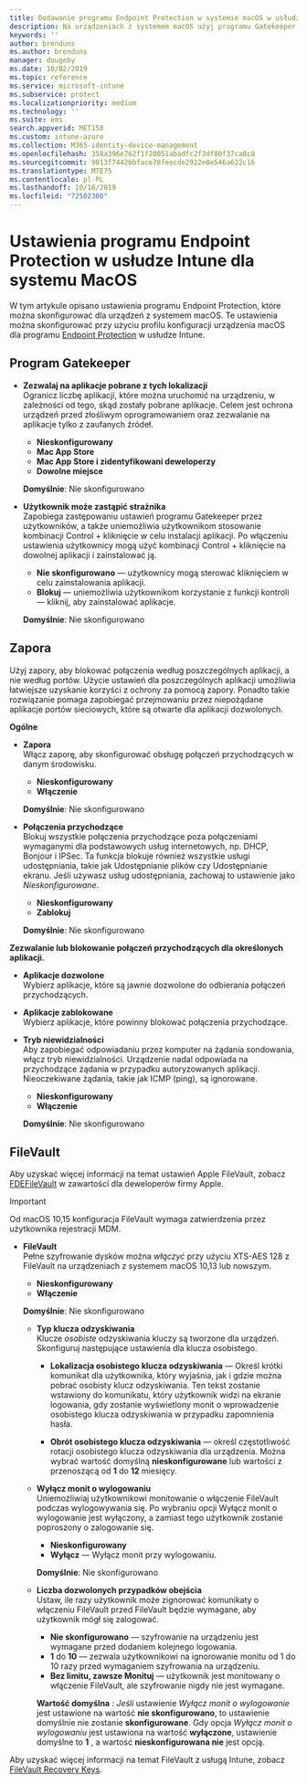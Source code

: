 ```yaml
---
title: Dodawanie programu Endpoint Protection w systemie macOS w usłudze Microsoft Intune — Azure | Microsoft Docs
description: Na urządzeniach z systemem macOS użyj programu Gatekeeper, aby określić, gdzie można instalować aplikacje (z uwzględnieniem sklepu Mac App Store). Ponadto włącz lub skonfiguruj zaporę, aby zezwolić na wybrane aplikacje, zablokować wybrane aplikacje, użyć trybu ukrywania, a nawet zablokować wybrane typy połączeń przychodzących przy użyciu usługi Microsoft Intune.
keywords: ''
author: brenduns
ms.author: brenduns
manager: dougeby
ms.date: 10/02/2019
ms.topic: reference
ms.service: microsoft-intune
ms.subservice: protect
ms.localizationpriority: medium
ms.technology: ''
ms.suite: ems
search.appverid: MET150
ms.custom: intune-azure
ms.collection: M365-identity-device-management
ms.openlocfilehash: 358a396e762f1f20051abadfc2f3df80f37ca8c8
ms.sourcegitcommit: 9013f7442bbface78feecde2922e8e546a622c16
ms.translationtype: MTE75
ms.contentlocale: pl-PL
ms.lasthandoff: 10/16/2019
ms.locfileid: "72502300"
---
```

# <a name="macos-endpoint-protection-settings-in-intune"></a>Ustawienia programu Endpoint Protection w usłudze Intune dla systemu MacOS  

W tym artykule opisano ustawienia programu Endpoint Protection, które można skonfigurować dla urządzeń z systemem macOS. Te ustawienia można skonfigurować przy użyciu profilu konfiguracji urządzenia macOS dla programu [Endpoint Protection](endpoint-protection-configure.md) w usłudze Intune.  

## <a name="gatekeeper"></a>Program Gatekeeper  

- **Zezwalaj na aplikacje pobrane z tych lokalizacji**  
  Ogranicz liczbę aplikacji, które można uruchomić na urządzeniu, w zależności od tego, skąd zostały pobrane aplikacje. Celem jest ochrona urządzeń przed złośliwym oprogramowaniem oraz zezwalanie na aplikacje tylko z zaufanych źródeł.  

  - **Nieskonfigurowany**  
  - **Mac App Store**  
  - **Mac App Store i zidentyfikowani deweloperzy**  
  - **Dowolne miejsce**  

  **Domyślnie**: Nie skonfigurowano  

- **Użytkownik może zastąpić strażnika**  
  Zapobiega zastępowaniu ustawień programu Gatekeeper przez użytkowników, a także uniemożliwia użytkownikom stosowanie kombinacji Control + kliknięcie w celu instalacji aplikacji. Po włączeniu ustawienia użytkownicy mogą użyć kombinacji Control + kliknięcie na dowolnej aplikacji i zainstalować ją.  
 
  - **Nie skonfigurowano** — użytkownicy mogą sterować kliknięciem w celu zainstalowania aplikacji.  
  - **Blokuj** — uniemożliwia użytkownikom korzystanie z funkcji kontroli — kliknij, aby zainstalować aplikacje.  

  **Domyślnie**: Nie skonfigurowano  

## <a name="firewall"></a>Zapora  

Użyj zapory, aby blokować połączenia według poszczególnych aplikacji, a nie według portów. Użycie ustawień dla poszczególnych aplikacji umożliwia łatwiejsze uzyskanie korzyści z ochrony za pomocą zapory. Ponadto takie rozwiązanie pomaga zapobiegać przejmowaniu przez niepożądane aplikacje portów sieciowych, które są otwarte dla aplikacji dozwolonych.  

**Ogólne**
- **Zapora**  
  Włącz zaporę, aby skonfigurować obsługę połączeń przychodzących w danym środowisku.  
  - **Nieskonfigurowany**  
  - **Włączenie**  

  **Domyślnie**: Nie skonfigurowano  

- **Połączenia przychodzące**  
  Blokuj wszystkie połączenia przychodzące poza połączeniami wymaganymi dla podstawowych usług internetowych, np. DHCP, Bonjour i IPSec. Ta funkcja blokuje również wszystkie usługi udostępniania, takie jak Udostępnianie plików czy Udostępnianie ekranu. Jeśli używasz usług udostępniania, zachowaj to ustawienie jako *Nieskonfigurowane*.  
  - **Nieskonfigurowany**  
  - **Zablokuj**  

  **Domyślnie**: Nie skonfigurowano  

**Zezwalanie lub blokowanie połączeń przychodzących dla określonych aplikacji.**  

  - **Aplikacje dozwolone**  
    Wybierz aplikacje, które są jawnie dozwolone do odbierania połączeń przychodzących.  

  - **Aplikacje zablokowane**  
    Wybierz aplikacje, które powinny blokować połączenia przychodzące.  

  - **Tryb niewidzialności**  
    Aby zapobiegać odpowiadaniu przez komputer na żądania sondowania, włącz tryb niewidzialności. Urządzenie nadal odpowiada na przychodzące żądania w przypadku autoryzowanych aplikacji. Nieoczekiwane żądania, takie jak ICMP (ping), są ignorowane.  
    - **Nieskonfigurowany**  
    - **Włączenie**  

    **Domyślnie**: Nie skonfigurowano  

## <a name="filevault"></a>FileVault  
Aby uzyskać więcej informacji na temat ustawień Apple FileVault, zobacz [FDEFileVault](https://developer.apple.com/documentation/devicemanagement/fdefilevault) w zawartości dla deweloperów firmy Apple. 

> [!IMPORTANT]  
> Od macOS 10,15 konfiguracja FileVault wymaga zatwierdzenia przez użytkownika rejestracji MDM. 

- **FileVault**  
  Pełne szyfrowanie dysków można *włączyć* przy użyciu XTS-AES 128 z FileVault na urządzeniach z systemem macOS 10,13 lub nowszym.  
  - **Nieskonfigurowany**  
  - **Włączenie**  

  **Domyślnie**: Nie skonfigurowano  

  - **Typ klucza odzyskiwania**  
    Klucze *osobiste* odzyskiwania kluczy są tworzone dla urządzeń. Skonfiguruj następujące ustawienia dla klucza osobistego.  

    - **Lokalizacja osobistego klucza odzyskiwania** — Określ krótki komunikat dla użytkownika, który wyjaśnia, jak i gdzie można pobrać osobisty klucz odzyskiwania. Ten tekst zostanie wstawiony do komunikatu, który użytkownik widzi na ekranie logowania, gdy zostanie wyświetlony monit o wprowadzenie osobistego klucza odzyskiwania w przypadku zapomnienia hasła.  
      
    - **Obrót osobistego klucza odzyskiwania** — określ częstotliwość rotacji osobistego klucza odzyskiwania dla urządzenia. Można wybrać wartość domyślną **nieskonfigurowane** lub wartości z przenoszącą od **1** do **12** miesięcy.  

  - **Wyłącz monit o wylogowaniu**  
    Uniemożliwiaj użytkownikowi monitowanie o włączenie FileVault podczas wylogowywania się.  Po wybraniu opcji Wyłącz monit o wylogowanie jest wyłączony, a zamiast tego użytkownik zostanie poproszony o zalogowanie się.  
    - **Nieskonfigurowany**  
    - **Wyłącz** — Wyłącz monit przy wylogowaniu.

    **Domyślnie**: Nie skonfigurowano  

  - **Liczba dozwolonych przypadków obejścia**  
  Ustaw, ile razy użytkownik może zignorować komunikaty o włączeniu FileVault przed FileVault będzie wymagane, aby użytkownik mógł się zalogować. 

    - **Nie skonfigurowano** — szyfrowanie na urządzeniu jest wymagane przed dodaniem kolejnego logowania.  
    - **1** do **10** — zezwala użytkownikowi na ignorowanie monitu od 1 do 10 razy przed wymaganiem szyfrowania na urządzeniu.  
    - **Bez limitu, zawsze Monituj** — użytkownik jest monitowany o włączenie FileVault, ale szyfrowanie nigdy nie jest wymagane.  
 
    **Wartość domyślna** *: Jeśli* ustawienie *Wyłącz monit o wylogowanie* jest ustawione na wartość **nie skonfigurowano**, to ustawienie domyślnie nie zostanie **skonfigurowane**. Gdy opcja *Wyłącz monit o wylogowaniu* jest ustawiona na wartość **wyłączone**, ustawienie domyślne to **1** , a wartość **nieskonfigurowana nie** jest opcją.

Aby uzyskać więcej informacji na temat FileVault z usługą Intune, zobacz [FileVault Recovery Keys](encryption-monitor.md#filevault-recovery-keys).


